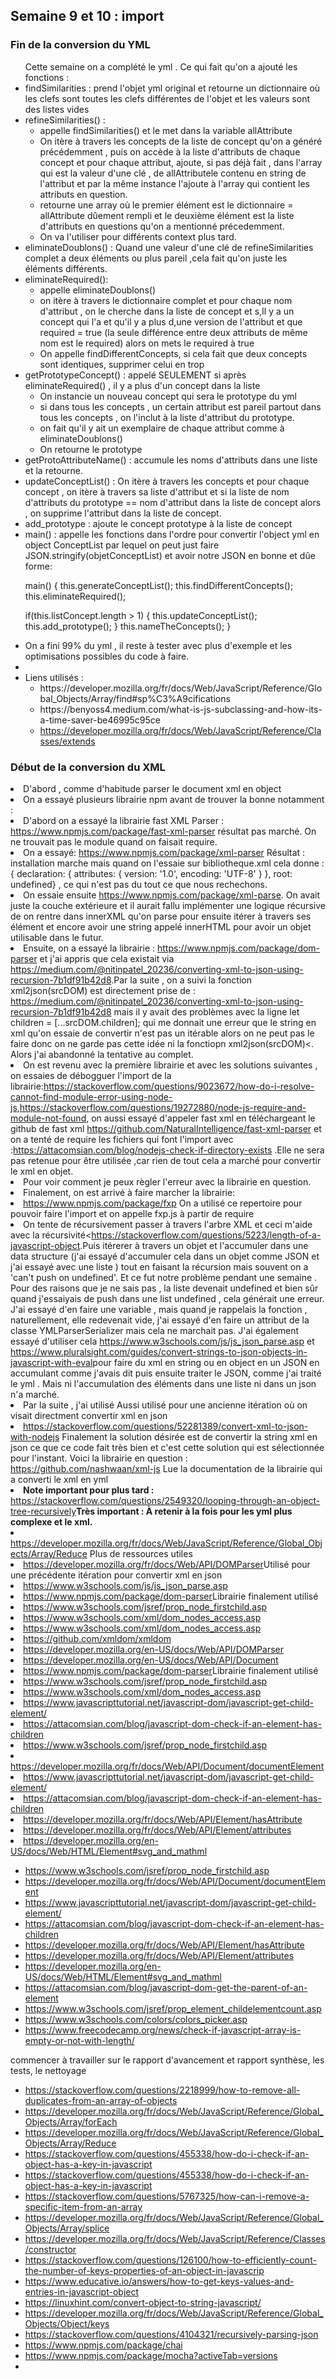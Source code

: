 ## Semaine 9 et 10 : import 

### Fin de la conversion du YML 

<ul>Cette semaine on a complété le yml . Ce qui fait qu'on a ajouté les fonctions : 
	<li>findSimilarities : prend l'objet yml original et retourne un dictionnaire où les clefs sont toutes les clefs différentes de l'objet et les valeurs sont des listes vides</li>
	<li>refineSimilarities() : 
		<ul>
			<li>appelle findSimilarities() et le met dans la variable allAttribute</li>
			<li>On itère à travers les concepts de la liste de concept qu'on a généré précédemment , puis on accède à la liste d'attributs de chaque concept et pour chaque attribut, ajoute, si pas déjà fait , dans l'array  qui est la valeur d'une clé , de allAttributele contenu en string de l'attribut et par la même instance l'ajoute à l'array qui contient les attributs en question.</li>
			<li>retourne une array où le premier élément est le dictionnaire  = allAttribute dûement rempli et le deuxième élément est la liste d'attributs en questions qu'on a mentionné précedemment.</li>
			<li>On va l'utiliser pour différents context plus tard.</li>
		</ul>
	</li>
	<li>eliminateDoublons() : Quand une valeur d'une clé de refineSimilarities complet a deux éléments ou plus pareil ,cela fait qu'on juste les éléments différents. </li>
	<li>eliminateRequired(): 
		<ul>
			<li>appelle eliminateDoublons()</li>
			<li>on itère à travers le dictionnaire complet et pour chaque nom d'attribut , on le cherche dans la liste de concept et s,Il y a un concept qui l'a et qu'il y a plus d,une version de l'attribut et que required = true (la seule différence entre deux attributs de même nom est le required) alors on mets le required à true </li>
			<li>On appelle findDifferentConcepts, si cela fait que deux concepts sont identiques, supprimer celui en trop</li>
		</ul>
	</li>
	<li>getPrototypeConcept() : appelé SEULEMENT si après eliminateRequired() , il y a plus d'un concept dans la liste
		<ul>
			<li>On instancie un nouveau concept qui sera le prototype du yml</li>
			<li>si dans tous les concepts , un certain attribut est pareil partout dans tous les concepts , on l'inclut à la liste d'attribut du prototype.</li>
			<li>on fait qu'il y ait un exemplaire de chaque attribut comme à eliminateDoublons()</li>
			<li>On retourne le prototype </li>
		</ul>
	</li>
	<li>getProtoAttributeName() : accumule les noms d'attributs dans une liste et la retourne.</li>
	<li>updateConceptList() : On itère à travers les concepts et pour chaque concept , on itère à travers sa liste d'attribut et si la liste de nom d'attributs du prototype == nom d'attribut dans la liste de concept alors , on supprime l'attribut dans la liste de concept.
	</li>
	<li>add_prototype : ajoute le concept prototype à la liste de concept</li>
	<li>main() : appelle les fonctions dans l'ordre pour convertir l'object yml en object ConceptList par lequel on peut just faire JSON.stringify(objetConceptList) et avoir notre JSON en bonne et dûe forme: 
<p>
	main()
{
this.generateConceptList();
this.findDifferentConcepts();
this.eliminateRequired();


if(this.listConcept.length > 1)
{
    this.updateConceptList();
    this.add_prototype(); 
}
this.nameTheConcepts();
}
</p>
	</li>
	<li>On a fini 99% du yml , il reste à tester avec plus d'exemple et  les optimisations possibles du code à faire.<li>
	<li>Liens utilisés : 
		<ul>
			<li><a href = "https://developer.mozilla.org/fr/docs/Web/JavaScript/Reference/Global_Objects/Array/find#sp%C3%A9cifications"></a>https://developer.mozilla.org/fr/docs/Web/JavaScript/Reference/Global_Objects/Array/find#sp%C3%A9cifications</li>
			<li><a href="https://benyoss4.medium.com/what-is-js-subclassing-and-how-its-a-time-saver-be46995c95ce"></a>https://benyoss4.medium.com/what-is-js-subclassing-and-how-its-a-time-saver-be46995c95ce</li>
			<li><a href ="https://developer.mozilla.org/fr/docs/Web/JavaScript/Reference/Classes/extends">https://developer.mozilla.org/fr/docs/Web/JavaScript/Reference/Classes/extends</a></li>
		</ul>
	</li>
</ul>

### Début de la conversion du XML 

<li>D'abord , comme d'habitude parser le document xml en object </li>
<li> On a essayé plusieurs librairie npm avant de trouver la bonne notamment : 
	<li>D'abord on a essayé la librairie fast XML Parser : <a href="https://www.npmjs.com/package/fast-xml-parser">https://www.npmjs.com/package/fast-xml-parser</a> résultat pas marché. On ne trouvait pas le module quand on faisait require.
<li>On a essayé: <a href="https://www.npmjs.com/package/xml-parser">https://www.npmjs.com/package/xml-parser</a> Résultat : installation marche mais quand on l'essaie sur bibliotheque.xml cela donne : {
  declaration: { attributes: { version: '1.0', encoding: 'UTF-8' } },
  root: undefined} , ce qui n'est pas du tout ce que nous rechechons.</li>

<li>On essaie ensuite <a href="https://www.npmjs.com/package/xml-parse">https://www.npmjs.com/package/xml-parse</a>. On avait juste la couche extérieure et il aurait fallu implémenter une logique récursive de on rentre dans innerXML qu'on parse pour ensuite itérer à travers ses élément et encore avoir une string appelé innerHTML pour avoir un objet utilisable dans le futur. </li>

<li>Ensuite, on a essayé la librairie : <a href="https://www.npmjs.com/package/dom-parser">https://www.npmjs.com/package/dom-parser</a> 
et j'ai appris que cela existait via <a href="https://medium.com/@nitinpatel_20236/converting-xml-to-json-using-recursion-7b1df91b42d8">https://medium.com/@nitinpatel_20236/converting-xml-to-json-using-recursion-7b1df91b42d8</a>.Par la suite , on a suivi la fonction xml2json(srcDOM) est directement prise de : <a href="https://medium.com/@nitinpatel_20236/converting-xml-to-json-using-recursion-7b1df91b42d8">https://medium.com/@nitinpatel_20236/converting-xml-to-json-using-recursion-7b1df91b42d8</a> mais il y avait des problèmes avec la ligne let children = [...srcDOM.children]; qui me donnait une erreur que le string en xml qu'on essaie de convertir n'est pas un itérable alors on ne peut pas le faire donc on ne garde pas cette idée ni la fonctiopn xml2json(srcDOM)<. Alors j'ai abandonné la tentative au complet. </li>

<li>On est revenu avec la première librairie et avec les solutions suivantes , on essaies de débogguer l'import de la librairie:<a href="https://stackoverflow.com/questions/9023672/how-do-i-resolve-cannot-find-module-error-using-node-js">https://stackoverflow.com/questions/9023672/how-do-i-resolve-cannot-find-module-error-using-node-js</a>,<a href="https://stackoverflow.com/questions/19272880/node-js-require-and-module-not-found">https://stackoverflow.com/questions/19272880/node-js-require-and-module-not-found</a>, on aussi essayé d'appeler fast xml en téléchargeant le github de fast xml <a href="https://github.com/NaturalIntelligence/fast-xml-parser">https://github.com/NaturalIntelligence/fast-xml-parser</a> et on a tenté de require les fichiers qui font l'import avec :<a href="https://attacomsian.com/blog/nodejs-check-if-directory-exists">https://attacomsian.com/blog/nodejs-check-if-directory-exists</a> .Elle ne sera pas retenue pour être utilisée ,car rien de tout cela a marché pour convertir le xml en objet.</li>

<li>Pour voir comment je peux règler l'erreur avec la librairie en question.</li>
<li>Finalement, on est arrivé à faire marcher la librairie:<li><a href="https://www.npmjs.com/package/fxp">https://www.npmjs.com/package/fxp</a> On a utilisé ce repertoire pour pouvoir faire l'import et on appelle fxp.js à partir de require </li>
<li>On tente de récursivement passer à travers l'arbre XML et ceci m'aide avec la récursivité<<a href="https://stackoverflow.com/questions/5223/length-of-a-javascript-object">https://stackoverflow.com/questions/5223/length-of-a-javascript-object</a>.Puis itérerer à travers un objet et l'accumuler dans une data structure (j'ai essayé d'accumuler cela dans un objet comme JSON et j'ai essayé avec une liste ) tout en faisant la récursion mais souvent on a 'can't push on undefined'. Et ce fut notre problème pendant  une semaine . Pour des raisons que je ne sais pas , la liste devenait undefined et bien sûr quand j'essaiyais de push dans une list undefined , cela générait une erreur. J'ai essayé d'en faire une variable , mais quand je rappelais la fonction , naturellement, elle redevenait vide, j'ai essayé d'en faire un attribut de la classe YMLParserSerializer mais cela ne marchait pas. J'ai également essayé d'utiliser cela <a href="https://www.w3schools.com/js/js_json_parse.asp">https://www.w3schools.com/js/js_json_parse.asp</a> et <a href="https://www.pluralsight.com/guides/convert-strings-to-json-objects-in-javascript-with-eval">https://www.pluralsight.com/guides/convert-strings-to-json-objects-in-javascript-with-eval</a>pour faire du xml en string ou en object en un JSON en accumulant comme j'avais dit puis ensuite traiter le JSON, comme j'ai traité le yml . Mais ni l'accumulation des éléments dans une liste ni dans un json n'a marché.</li>
<li> Par la suite , j'ai utilisé Aussi utilisé pour une ancienne itération où on visait directment convertir xml en json</li>
<li><a href="https://stackoverflow.com/questions/52281389/convert-xml-to-json-with-nodejs">https://stackoverflow.com/questions/52281389/convert-xml-to-json-with-nodejs</a> Finalement la solution désirée est de convertir la string xml en json ce que ce code fait très bien et c'est cette solution qui est sélectionnée pour l'instant. Voici la librairie en question : <a href="https://github.com/nashwaan/xml-js">https://github.com/nashwaan/xml-js</a> Lue la documentation de la librairie qui a converti le xml en yml</li>
<li><b>Note important pour plus tard : </b><a href="https://stackoverflow.com/questions/2549320/looping-through-an-object-tree-recursively">https://stackoverflow.com/questions/2549320/looping-through-an-object-tree-recursively</a><b>Très important : À retenir à la fois pour les yml plus complexe et le xml.</b></li>


<li><a href="https://developer.mozilla.org/fr/docs/Web/JavaScript/Reference/Global_Objects/Array/Reduce">https://developer.mozilla.org/fr/docs/Web/JavaScript/Reference/Global_Objects/Array/Reduce</a> Plus de ressources utiles </li>
<li><a href="https://developer.mozilla.org/fr/docs/Web/API/DOMParser">https://developer.mozilla.org/fr/docs/Web/API/DOMParser</a>Utilisé pour une précédente itération pour convertir xml en json </li>
<li><a href="https://www.w3schools.com/js/js_json_parse.asp">https://www.w3schools.com/js/js_json_parse.asp</a></li>
<li><a href="https://www.npmjs.com/package/dom-parser">https://www.npmjs.com/package/dom-parser</a>Librairie finalement utilisé</li>
<li><a href="https://www.w3schools.com/jsref/prop_node_firstchild.asp">https://www.w3schools.com/jsref/prop_node_firstchild.asp</a> </li>
<li><a href="https://www.w3schools.com/xml/dom_nodes_access.asp">https://www.w3schools.com/xml/dom_nodes_access.asp</a></li>
<li><a href="https://www.w3schools.com/xml/dom_nodes_access.asp">https://www.w3schools.com/xml/dom_nodes_access.asp</a></li>

<li><a href="https://github.com/xmldom/xmldom">https://github.com/xmldom/xmldom</a></li>
<li><a href="https://developer.mozilla.org/en-US/docs/Web/API/DOMParser">https://developer.mozilla.org/en-US/docs/Web/API/DOMParser</a></li>
<li><a href="https://developer.mozilla.org/en-US/docs/Web/API/Document">https://developer.mozilla.org/en-US/docs/Web/API/Document</a></li>
<li><a href="https://www.npmjs.com/package/dom-parser">https://www.npmjs.com/package/dom-parser</a>Librairie finalement utilisé</li>
<li><a href="https://www.w3schools.com/jsref/prop_node_firstchild.asp">https://www.w3schools.com/jsref/prop_node_firstchild.asp</a> </li>
<li><a href="https://www.w3schools.com/xml/dom_nodes_access.asp">https://www.w3schools.com/xml/dom_nodes_access.asp</a></li>
<li><a href="https://www.javascripttutorial.net/javascript-dom/javascript-get-child-element/">https://www.javascripttutorial.net/javascript-dom/javascript-get-child-element/</a></li>
<li><a href="https://attacomsian.com/blog/javascript-dom-check-if-an-element-has-children">https://attacomsian.com/blog/javascript-dom-check-if-an-element-has-children</a></li>

<li><a href="https://www.w3schools.com/jsref/prop_node_firstchild.asp">https://www.w3schools.com/jsref/prop_node_firstchild.asp</a></li>
<li><a href="https://developer.mozilla.org/fr/docs/Web/API/Document/documentElement">https://developer.mozilla.org/fr/docs/Web/API/Document/documentElement</a> </li>
<li><a href="https://www.javascripttutorial.net/javascript-dom/javascript-get-child-element/">https://www.javascripttutorial.net/javascript-dom/javascript-get-child-element/</a></li>
<li><a href="hhttps://attacomsian.com/blog/javascript-dom-check-if-an-element-has-childrenttps://www.npmjs.com/package/dom-parser">https://attacomsian.com/blog/javascript-dom-check-if-an-element-has-children</a></li>
<li><a href="https://developer.mozilla.org/fr/docs/Web/API/Element/hasAttribute">https://developer.mozilla.org/fr/docs/Web/API/Element/hasAttribute</a> </li>
<li><a href="https://developer.mozilla.org/fr/docs/Web/API/Element/attributes">https://developer.mozilla.org/fr/docs/Web/API/Element/attributes</a></li>
<li><a href="https://developer.mozilla.org/en-US/docs/Web/HTML/Element#svg_and_mathml">https://developer.mozilla.org/en-US/docs/Web/HTML/Element#svg_and_mathml</a></li>
</ul>
</ul>

- https://www.w3schools.com/jsref/prop_node_firstchild.asp
- https://developer.mozilla.org/fr/docs/Web/API/Document/documentElement
- https://www.javascripttutorial.net/javascript-dom/javascript-get-child-element/
- https://attacomsian.com/blog/javascript-dom-check-if-an-element-has-children
- https://developer.mozilla.org/fr/docs/Web/API/Element/hasAttribute
- https://developer.mozilla.org/fr/docs/Web/API/Element/attributes
- https://developer.mozilla.org/en-US/docs/Web/HTML/Element#svg_and_mathml
- https://attacomsian.com/blog/javascript-dom-get-the-parent-of-an-element
- https://www.w3schools.com/jsref/prop_element_childelementcount.asp
- https://www.w3schools.com/colors/colors_picker.asp
- https://www.freecodecamp.org/news/check-if-javascript-array-is-empty-or-not-with-length/

commencer à travailler sur le rapport d'avancement et rapport synthèse, les tests, le nettoyage

- https://stackoverflow.com/questions/2218999/how-to-remove-all-duplicates-from-an-array-of-objects
- https://developer.mozilla.org/fr/docs/Web/JavaScript/Reference/Global_Objects/Array/forEach
- https://developer.mozilla.org/fr/docs/Web/JavaScript/Reference/Global_Objects/Array/Reduce
- https://stackoverflow.com/questions/455338/how-do-i-check-if-an-object-has-a-key-in-javascript
- https://stackoverflow.com/questions/455338/how-do-i-check-if-an-object-has-a-key-in-javascript
- https://stackoverflow.com/questions/5767325/how-can-i-remove-a-specific-item-from-an-array
- https://developer.mozilla.org/fr/docs/Web/JavaScript/Reference/Global_Objects/Array/splice
- https://developer.mozilla.org/fr/docs/Web/JavaScript/Reference/Classes/constructor
- https://stackoverflow.com/questions/126100/how-to-efficiently-count-the-number-of-keys-properties-of-an-object-in-javascrip
- https://www.educative.io/answers/how-to-get-keys-values-and-entries-in-javascript-object
- https://linuxhint.com/convert-object-to-string-javascript/
- https://developer.mozilla.org/fr/docs/Web/JavaScript/Reference/Global_Objects/Object/keys
- https://stackoverflow.com/questions/4104321/recursively-parsing-json
- https://www.npmjs.com/package/chai
- https://www.npmjs.com/package/mocha?activeTab=versions
- 